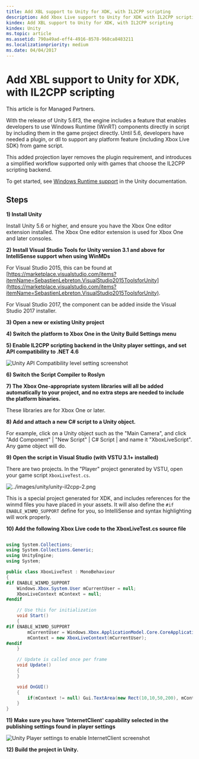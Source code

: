 ```yaml
---
title: Add XBL support to Unity for XDK, with IL2CPP scripting
description: Add Xbox Live support to Unity for XDK with IL2CPP scripting backend, for Managed Partners.
kindex: Add XBL support to Unity for XDK, with IL2CPP scripting
kindex: Unity
ms.topic: article
ms.assetid: 790a49ad-eff4-4916-8578-968ca8483211
ms.localizationpriority: medium
ms.date: 04/04/2017
---
```


# Add XBL support to Unity for XDK, with IL2CPP scripting

This article is for Managed Partners.

With the release of Unity 5.6f3, the engine includes a feature that enables developers to use Windows Runtime (WinRT) components directly in script by including them in the game project directly.
Until 5.6, developers have needed a plugin, or dll to support any platform feature (including Xbox Live SDK) from game script.

This added projection layer removes the plugin requirement, and introduces a simplified workflow supported only with games that choose the IL2CPP scripting backend.

To get started, see [Windows Runtime support](https://docs.unity3d.com/Manual/IL2CPP-WindowsRuntimeSupport.html) in the Unity documentation.


## Steps

**1) Install Unity**

Install Unity 5.6 or higher, and ensure you have the Xbox One editor extension installed.
The Xbox One editor extension is used for Xbox One and later consoles.


**2) Install Visual Studio Tools for Unity version 3.1 and above for IntelliSense support when using WinMDs**

For Visual Studio 2015, this can be found at [https://marketplace.visualstudio.com/items?itemName=SebastienLebreton.VisualStudio2015ToolsforUnity](https://marketplace.visualstudio.com/items?itemName=SebastienLebreton.VisualStudio2015ToolsforUnity).

For Visual Studio 2017, the component can be added inside the Visual Studio 2017 installer.


**3) Open a new or existing Unity project**


**4) Switch the platform to Xbox One in the Unity Build Settings menu**


**5) Enable IL2CPP scripting backend in the Unity player settings, and set API compatibility to .NET 4.6**

![Unity API Compatibility level setting screenshot](live-partner-unity-xdk-il2cpp-images/unity-il2cpp-1.png)


**6) Switch the Script Compiler to Roslyn**


**7) The Xbox One-appropriate system libraries will all be added automatically to your project, and no extra steps are needed to include the platform binaries.**

These libraries are for Xbox One or later.


**8) Add and attach a new C\# script to a Unity object.**

For example, click on a Unity object such as the "Main Camera", and click "Add Component" \| "New Script" \| C\# Script \| and name it "XboxLiveScript".
Any game object will do.


**9) Open the script in Visual Studio (with VSTU 3.1+ installed)**

There are two projects.
In the "Player" project generated by VSTU, open your game script `XboxLiveTest.cs`.

![../images/unity/unity-il2cpp-2.png](live-partner-unity-xdk-il2cpp-images/unity-il2cpp-2.png)

This is a special project generated for XDK, and includes references for the winmd files you have placed in your assets.
It will also define the `#if ENABLE_WINMD_SUPPORT` define for you, so IntelliSense and syntax highlighting will work properly.


**10) Add the following Xbox Live code to the XboxLiveTest.cs source file**

```csharp

using System.Collections;
using System.Collections.Generic;
using UnityEngine;
using System;

public class XboxLiveTest : MonoBehaviour
{
#if ENABLE_WINMD_SUPPORT
    Windows.Xbox.System.User mCurrentUser = null;
    XboxLiveContext mContext = null;
#endif

    // Use this for initialization
    void Start()
    {
#if ENABLE_WINMD_SUPPORT
        mCurrentUser = Windows.Xbox.ApplicationModel.Core.CoreApplicationContext.CurrentUser;
        mContext = new XboxLiveContext(mCurrentUser);
#endif
    }

    // Update is called once per frame
    void Update()
    {
    }

    void OnGUI()
    {
        if(mContext != null) Gui.TextArea(new Rect(10,10,50,200), mContext.XboxUserId);
    }
}

```

**11)    Make sure you have 'InternetClient' capability selected in the publishing settings found in player settings**

![Unity Player settings to enable InternetClient screenshot](live-partner-unity-xdk-il2cpp-images/unity-il2cpp-3.png)


**12) Build the project in Unity.**
